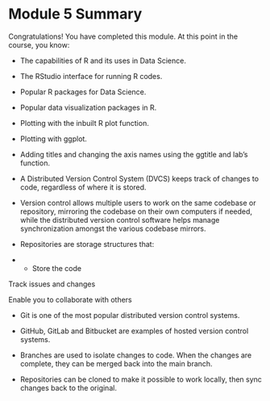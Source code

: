 # Module 5 Summary

Congratulations! You have completed this module. At this point in the course, you know:

- The capabilities of R and its uses in Data Science.

- The RStudio interface for running R codes. 

- Popular R packages for Data Science.

- Popular data visualization packages in R.

- Plotting with the inbuilt R plot function.

- Plotting with ggplot.

- Adding titles and changing the axis names using the ggtitle and lab’s function.

- A Distributed Version Control System (DVCS) keeps track of changes to code, regardless of where it is stored. 

- Version control allows multiple users to work on the same codebase or repository, mirroring the codebase on their own computers if needed, while the distributed version control software helps manage synchronization amongst the various codebase mirrors.

- Repositories are storage structures that:

- - Store the code

Track issues and changes

Enable you to collaborate with others

- Git is one of the most popular distributed version control systems. 

- GitHub, GitLab and Bitbucket are examples of hosted version control systems.

- Branches are used to isolate changes to code. When the changes are complete, they can be merged back into the main branch.

- Repositories can be cloned to make it possible to work locally, then sync changes back to the original.

